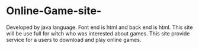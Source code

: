 # Online-Game-site-
Developed by java language.  Font end is html and back end is html.  This site will be use full for witch who was interested about games. This site provide service for a users to download and play online games.
